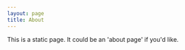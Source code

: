 ```yaml
---
layout: page
title: About 
---
```


This is a static page. It could be an 'about page' if you'd like.
